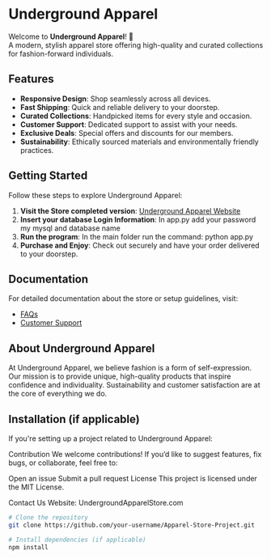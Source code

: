 # Underground Apparel

Welcome to **Underground Apparel**! 🎉  
A modern, stylish apparel store offering high-quality and curated collections for fashion-forward individuals.

## Features

- **Responsive Design**: Shop seamlessly across all devices.
- **Fast Shipping**: Quick and reliable delivery to your doorstep.
- **Curated Collections**: Handpicked items for every style and occasion.
- **Customer Support**: Dedicated support to assist with your needs.
- **Exclusive Deals**: Special offers and discounts for our members.
- **Sustainability**: Ethically sourced materials and environmentally friendly practices.

## Getting Started

Follow these steps to explore Underground Apparel:  
1. **Visit the Store completed version**:  [Underground Apparel Website](https://undergroundapparelstore.com/) 
2. **Insert your database Login Information**: In app.py add your password my mysql and database name
3. **Run the program**: In the main folder run the command: python app.py  
4. **Purchase and Enjoy**: Check out securely and have your order delivered to your doorstep.  

## Documentation

For detailed documentation about the store or setup guidelines, visit:  
- [FAQs](#)  
- [Customer Support](armandogman880@gmail.com)

## About Underground Apparel

At Underground Apparel, we believe fashion is a form of self-expression. Our mission is to provide unique, high-quality products that inspire confidence and individuality. Sustainability and customer satisfaction are at the core of everything we do.

## Installation (if applicable)

If you're setting up a project related to Underground Apparel:

Contribution
We welcome contributions! If you’d like to suggest features, fix bugs, or collaborate, feel free to:

Open an issue
Submit a pull request
License
This project is licensed under the MIT License.

Contact Us
Website: UndergroundApparelStore.com

```bash
# Clone the repository
git clone https://github.com/your-username/Apparel-Store-Project.git

# Install dependencies (if applicable)
npm install
